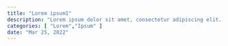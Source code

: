 ```yaml
---
title: "Lorem ipsum1"
description: "Lorem ipsum dolor sit amet, consectetur adipiscing elit. Nunc at interdum leo, sed porttitor lorem."
categories: [ "Lorem","Ipsum" ]
date: "Mar 25, 2022"
---
```

